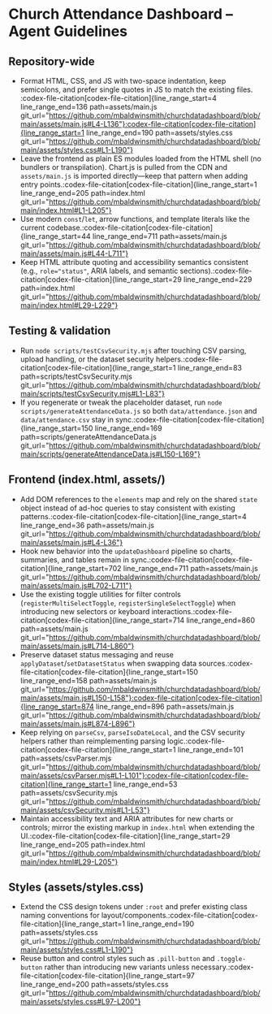 # Church Attendance Dashboard – Agent Guidelines

## Repository-wide
- Format HTML, CSS, and JS with two-space indentation, keep semicolons, and prefer single quotes in JS to match the existing files.​:codex-file-citation[codex-file-citation]{line_range_start=4 line_range_end=136 path=assets/main.js git_url="https://github.com/mbaldwinsmith/churchdatadashboard/blob/main/assets/main.js#L4-L136"}​​:codex-file-citation[codex-file-citation]{line_range_start=1 line_range_end=190 path=assets/styles.css git_url="https://github.com/mbaldwinsmith/churchdatadashboard/blob/main/assets/styles.css#L1-L190"}​
- Leave the frontend as plain ES modules loaded from the HTML shell (no bundlers or transpilation). Chart.js is pulled from the CDN and `assets/main.js` is imported directly—keep that pattern when adding entry points.​:codex-file-citation[codex-file-citation]{line_range_start=1 line_range_end=205 path=index.html git_url="https://github.com/mbaldwinsmith/churchdatadashboard/blob/main/index.html#L1-L205"}​
- Use modern `const`/`let`, arrow functions, and template literals like the current codebase.​:codex-file-citation[codex-file-citation]{line_range_start=44 line_range_end=711 path=assets/main.js git_url="https://github.com/mbaldwinsmith/churchdatadashboard/blob/main/assets/main.js#L44-L711"}​
- Keep HTML attribute quoting and accessibility semantics consistent (e.g., `role="status"`, ARIA labels, and semantic sections).​:codex-file-citation[codex-file-citation]{line_range_start=29 line_range_end=229 path=index.html git_url="https://github.com/mbaldwinsmith/churchdatadashboard/blob/main/index.html#L29-L229"}​

## Testing & validation
- Run `node scripts/testCsvSecurity.mjs` after touching CSV parsing, upload handling, or the dataset security helpers.​:codex-file-citation[codex-file-citation]{line_range_start=1 line_range_end=83 path=scripts/testCsvSecurity.mjs git_url="https://github.com/mbaldwinsmith/churchdatadashboard/blob/main/scripts/testCsvSecurity.mjs#L1-L83"}​
- If you regenerate or tweak the placeholder dataset, run `node scripts/generateAttendanceData.js` so both `data/attendance.json` and `data/attendance.csv` stay in sync.​:codex-file-citation[codex-file-citation]{line_range_start=150 line_range_end=169 path=scripts/generateAttendanceData.js git_url="https://github.com/mbaldwinsmith/churchdatadashboard/blob/main/scripts/generateAttendanceData.js#L150-L169"}​

## Frontend (index.html, assets/)
- Add DOM references to the `elements` map and rely on the shared `state` object instead of ad-hoc queries to stay consistent with existing patterns.​:codex-file-citation[codex-file-citation]{line_range_start=4 line_range_end=36 path=assets/main.js git_url="https://github.com/mbaldwinsmith/churchdatadashboard/blob/main/assets/main.js#L4-L36"}​
- Hook new behavior into the `updateDashboard` pipeline so charts, summaries, and tables remain in sync.​:codex-file-citation[codex-file-citation]{line_range_start=702 line_range_end=711 path=assets/main.js git_url="https://github.com/mbaldwinsmith/churchdatadashboard/blob/main/assets/main.js#L702-L711"}​
- Use the existing toggle utilities for filter controls (`registerMultiSelectToggle`, `registerSingleSelectToggle`) when introducing new selectors or keyboard interactions.​:codex-file-citation[codex-file-citation]{line_range_start=714 line_range_end=860 path=assets/main.js git_url="https://github.com/mbaldwinsmith/churchdatadashboard/blob/main/assets/main.js#L714-L860"}​
- Preserve dataset status messaging and reuse `applyDataset`/`setDatasetStatus` when swapping data sources.​:codex-file-citation[codex-file-citation]{line_range_start=150 line_range_end=158 path=assets/main.js git_url="https://github.com/mbaldwinsmith/churchdatadashboard/blob/main/assets/main.js#L150-L158"}​​:codex-file-citation[codex-file-citation]{line_range_start=874 line_range_end=896 path=assets/main.js git_url="https://github.com/mbaldwinsmith/churchdatadashboard/blob/main/assets/main.js#L874-L896"}​
- Keep relying on `parseCsv`, `parseIsoDateLocal`, and the CSV security helpers rather than reimplementing parsing logic.​:codex-file-citation[codex-file-citation]{line_range_start=1 line_range_end=101 path=assets/csvParser.mjs git_url="https://github.com/mbaldwinsmith/churchdatadashboard/blob/main/assets/csvParser.mjs#L1-L101"}​​:codex-file-citation[codex-file-citation]{line_range_start=1 line_range_end=53 path=assets/csvSecurity.mjs git_url="https://github.com/mbaldwinsmith/churchdatadashboard/blob/main/assets/csvSecurity.mjs#L1-L53"}​
- Maintain accessibility text and ARIA attributes for new charts or controls; mirror the existing markup in `index.html` when extending the UI.​:codex-file-citation[codex-file-citation]{line_range_start=29 line_range_end=205 path=index.html git_url="https://github.com/mbaldwinsmith/churchdatadashboard/blob/main/index.html#L29-L205"}​

## Styles (assets/styles.css)
- Extend the CSS design tokens under `:root` and prefer existing class naming conventions for layout/components.​:codex-file-citation[codex-file-citation]{line_range_start=1 line_range_end=190 path=assets/styles.css git_url="https://github.com/mbaldwinsmith/churchdatadashboard/blob/main/assets/styles.css#L1-L190"}​
- Reuse button and control styles such as `.pill-button` and `.toggle-button` rather than introducing new variants unless necessary.​:codex-file-citation[codex-file-citation]{line_range_start=97 line_range_end=200 path=assets/styles.css git_url="https://github.com/mbaldwinsmith/churchdatadashboard/blob/main/assets/styles.css#L97-L200"}​
